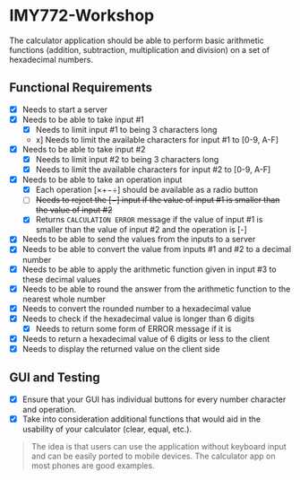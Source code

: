 # IMY772-Workshop

The calculator application should be able to perform basic arithmetic functions (addition, subtraction, multiplication and division) on a set of hexadecimal numbers.

## Functional Requirements

- [x] Needs to start a server
- [x] Needs to be able to take input #1
  - [x] Needs to limit input #1 to being 3 characters long
  - x] Needs to limit the available characters for input #1 to [0-9, A-F]
- [x] Needs to be able to take input #2
  - [x] Needs to limit input #2 to being 3 characters long
  - [x] Needs to limit the available characters for input #2 to [0-9, A-F]
- [x] Needs to be able to take an operation input
  - [x] Each operation [×+−÷] should be available as a radio button
  - [ ] ~~Needs to reject the [−] input if the value of input #1 is smaller than the value of input #2~~
  - [x] Returns ```CALCULATION ERROR``` message if the value of input #1 is smaller than the value of input #2 and the operation is [-]
- [x] Needs to be able to send the values from the inputs to a server
- [x] Needs to be able to convert the value from inputs #1 and #2 to a decimal number
- [x] Needs to be able to apply the arithmetic function given in input #3 to these decimal values
- [x] Needs to be able to round the answer from the arithmetic function to the nearest whole number
- [x] Needs to convert the rounded number to a hexadecimal value
- [x] Needs to check if the hexadecimal value is longer than 6 digits
  - [x] Needs to return some form of ERROR message if it is
- [x] Needs to return a hexadecimal value of 6 digits or less to the client
- [x] Needs to display the returned value on the client side

## GUI and Testing
- [x] Ensure that your GUI has individual buttons for every number character and operation.
- [x] Take into consideration additional functions that would aid in the usability of your calculator (clear, equal, etc.).

> The idea is that users can use the application without keyboard input and can be easily ported to mobile devices. The calculator app on most phones are good examples.
